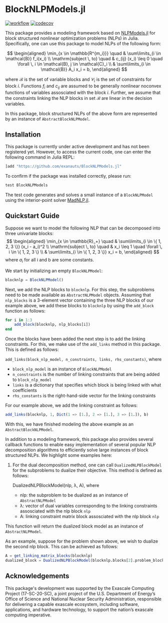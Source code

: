 # BlockNLPModels.jl
[![workflow](https://github.com/Exanauts/BlockNLPModels.jl/actions/workflows/ci.yml/badge.svg?token=2K0LJ6YJD1)](https://codecov.io/gh/exanauts/BlockNLPModels.jl)
[![codecov](https://codecov.io/gh/exanauts/BlockNLPModels.jl/branch/main/graph/badge.svg?token=2K0LJ6YJD1)](https://codecov.io/gh/exanauts/BlockNLPModels.jl)

This package provides a modeling framework based on [NLPModels.jl](https://github.com/JuliaSmoothOptimizers/NLPModels.jl) for block structured nonlinear optimization problems (NLPs) in Julia. Specifically, one can use this package to model NLPs of the following form:

$$
\begin{aligned}
  \min_{x \in \mathbb{R^{m_i}}} \quad & \sum\limits_{i \in \mathcal{B}} f_i(x_i) \\
  \mathrm{subject \, to} \quad & c_{ij} (x_i) \leq 0 \quad \forall \, i \in \mathcal{B}, j \in \mathcal{C}_i \\
  & \sum\limits_{i \in \mathcal{B}} A_i x_i = b,
\end{aligned}
$$

where $\mathcal{B}$ is the set of variable blocks and $\mathcal{C}_i$ is the set of constraints for block $i$. Functions $f_i$ and $c_{ij}$ are assumed to be generally nonlinear noconvex functions of variables assosciated with the block $i$. Further, we assume that the constraints linking the NLP blocks in set $\mathcal{B}$ are linear in the decision variables.

In this package, block structured NLPs of the above form are represented by an instance of `AbstractBlockNLPModel`.

## Installation
This package is currently under active development and has not been registered yet. However, to access the current code, one can enter the following command in Julia REPL:

```julia
]add "https://github.com/exanauts/BlockNLPModels.jl"
```

To confirm if the package was installed correctly, please run:
```julia
test BlockNLPModels
```
The test code generates and solves a small instance of a `BlockNLPModel` using the interior-point solver [MadNLP.jl](https://github.com/MadNLP/MadNLP.jl).

## Quickstart Guide
Suppose we want to model the following NLP that can be decomposed into three univariate blocks:
$$
\begin{aligned}
  \min_{x \in \mathbb{R}_+} \quad & \sum\limits_{i \in \{ 1, 2, 3 \}} (x_i - a_i)^2 \\
  \mathrm{subject \, to} \quad & x_i \leq 1 \quad \forall \, i \in \{ 1, 2, 3 \} \\
  & \sum\limits_{i \in \{ 1, 2, 3 \}} x_i = b,
\end{aligned}
$$
where $a_i$ for all i and b are some constants.

We start by initializing an empty `BlockNLPModel`:

```julia
blocknlp = BlockNLPModel()
```

Next, we add the NLP blocks to `blocknlp`. For this step, the subproblems need to be made available as `AbstractNLPModel` objects. Assuming that `nlp_blocks` is a 3-element vector containing the three NLP blocks of our example above, we add these blocks to `blocknlp` by using the `add_block` function as follows:

```julia
for i in 1:3
    add_block(blocknlp, nlp_blocks[i])
end
```

Once the blocks have been added the next step is to add the linking constraints. For this, we make use of the `add_links` method in this package. This is defined as follows:

`add_links(block_nlp_model, n_constraints, links, rhs_constants)`, where
- `block_nlp_model` is an instance of `BlockNLPModel`
- `n_constraints` is the number of linking constraints that are being added to `block_nlp_model`
- `links` is a dictionary that specifies which block is being linked with what coefficients  
- `rhs_constants` is the right-hand-side vector for the linking constraints

For our example above, we add the linking constraint as follows:
```julia
add_links(blocknlp, 1, Dict(1 => [1.], 2 => [1.], 3 => [1.]), b)
```
With this, we have finished modeling the above example as an `AbstractBlockNLPModel`.

In addition to a modeling framework, this package also provides several callback functions to enable easy implementation of several popular NLP decomposition algorithms to efficiently solve large instances of block structured NLPs. We highlight some examples here:

1. For the dual decomposition method, one can call `DualizedNLPBlockModel` for the subproblems to dualize their objective. This method is defined as follows:

    DualizedNLPBlockModel(nlp, λ, A), where
    - nlp: the subproblem to be dualized as an instance of `AbstractNLPModel`
    - λ: vector of dual variables corresponding to the linking constraints assosciated with the nlp block `nlp`
    - A: linking constraint matrix block assosciated with the nlp block `nlp`

This function will return the dualized block model as an instance of `AbstractNLPModel`.

As an example, suppose for the problem shown above, we wish to dualize the second nlp block. This can be achieved as follows:
```julia
A = get_linking_matrix_blocks(blocknlp)
dualized_block = DualizedNLPBlockModel(blocknlp.blocks[2].problem_block, y, A[2])
```
## Acknowledgements
This package's development was supported by the Exascale Computing Project (17-SC-20-SC), a joint project of the U.S. Department of Energy’s Office of Science and National Nuclear Security Administration, responsible for delivering a capable exascale ecosystem, including software, applications, and hardware technology, to support the nation’s exascale computing imperative.
